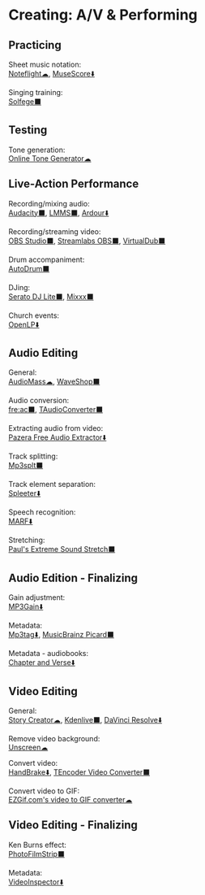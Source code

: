 # Creating: A/V & Performing

## Practicing

Sheet music notation:  
[Noteflight☁](https://www.noteflight.com/),
[MuseScore⬇️](https://musescore.org/)

Singing training:  
[Solfege⬛](https://portableapps.com/apps/education/solfege-portable)

## Testing

Tone generation:  
[Online Tone Generator☁](https://www.szynalski.com/tone-generator/)

## Live-Action Performance

Recording/mixing audio:  
[Audacity⬛](https://www.audacityteam.org/),
[LMMS⬛](https://lmms.io/),
[Ardour⬇️](https://ardour.org/)

Recording/streaming video:  
[OBS Studio⬛](https://obsproject.com/),
[Streamlabs OBS⬛](https://streamlabs.com/streamlabs-obs),
[VirtualDub⬛](https://sourceforge.net/projects/virtualdub/)

Drum accompaniment:  
[AutoDrum⬛](https://openmidiproject.osdn.jp/AutoDrum_en.html)

DJing:  
[Serato DJ Lite⬛](https://serato.com/dj/lite),
[Mixxx⬛](https://www.mixxx.org/)

Church events:  
[OpenLP⬇️](https://openlp.org/)

## Audio Editing

General:  
[AudioMass☁](https://audiomass.co/),
[WaveShop⬛](http://waveshop.sourceforge.net/)

Audio conversion:  
[fre:ac⬛](https://www.freac.org/),
[TAudioConverter⬛](https://www.fosshub.com/TAudioConverter.html)

Extracting audio from video:  
[Pazera Free Audio Extractor⬇️](http://www.pazera-software.com/products/audio-extractor/)

Track splitting:  
[Mp3splt⬛](http://mp3splt.sourceforge.net/mp3splt_page/home.php)

Track element separation:  
[Spleeter⬇️](https://github.com/deezer/spleeter)

Speech recognition:  
[MARF⬇️](http://marf.sourceforge.net/)

Stretching:  
[Paul's Extreme Sound Stretch⬛](http://hypermammut.sourceforge.net/paulstretch/)

## Audio Edition - Finalizing

Gain adjustment:  
[MP3Gain⬇️](http://mp3gain.sourceforge.net/)

Metadata:  
[Mp3tag⬇️](https://www.mp3tag.de/en/),
[MusicBrainz Picard⬛](https://picard.musicbrainz.org/)

Metadata - audiobooks:  
[Chapter and Verse⬇️](http://lodensoftware.com/chapter-and-verse/)

## Video Editing

General:  
[Story Creator☁](https://storycreatorapp.com/),
[Kdenlive⬛](https://kdenlive.org/),
[DaVinci Resolve⬇️](https://www.blackmagicdesign.com/products/davinciresolve/)

Remove video background:  
[Unscreen☁](https://www.unscreen.com/)

Convert video:  
[HandBrake⬇️](https://handbrake.fr/),
[TEncoder Video Converter⬛](https://www.fosshub.com/TAudioConverter.html)

Convert video to GIF:  
[EZGif.com's video to GIF converter☁](https://ezgif.com/video-to-gif)

## Video Editing - Finalizing

Ken Burns effect:  
[PhotoFilmStrip⬛](https://www.photofilmstrip.org/en/)

Metadata:  
[VideoInspector⬇️](https://kcsoftwares.com/?vtb)
